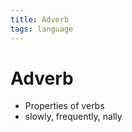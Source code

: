 ```yaml
---
title: Adverb
tags: language
---
```


# Adverb
- Properties of verbs
- slowly, frequently, nally
























































